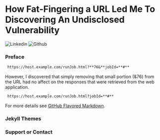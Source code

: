 # How Fat-Fingering a URL Led Me To Discovering An Undisclosed Vulnerability
![Linkedin](https://www.google.com/url?sa=i&source=images&cd=&cad=rja&uact=8&ved=2ahUKEwiJ08HDqoXgAhXFoIMKHUkrDH0QjRx6BAgBEAU&url=https%3A%2F%2Fwww.iconfinder.com%2Ficons%2F2400855%2Fico_linkedin_media_photo_add_post_job_social_tutorials_icon&psig=AOvVaw3Y9-3kkKj2C-D-XwDf88tU&ust=1548381580388689) ![Github](https://www.google.com/imgres?imgurl=https%3A%2F%2Fimage.flaticon.com%2Ficons%2Fpng%2F512%2F23%2F23957.png&imgrefurl=https%3A%2F%2Fwww.freepik.com%2Ffree-icon%2Fgithub-character-silhouette_748879.htm&docid=laxzjxzFAxv4_M&tbnid=ylmprGDauBW6OM%3A&vet=10ahUKEwitrab2qoXgAhVG_4MKHUAdC4cQMwhTKAMwAw..i&w=512&h=512&bih=938&biw=1920&q=github%20icon%20512&ved=0ahUKEwitrab2qoXgAhVG_4MKHUAdC4cQMwhTKAMwAw&iact=mrc&uact=8)

### Preface



```markdown
 https://host.example.com/runJob.html?**76&**jobId=**#**
```

However, I discovered that simply removing that small portion (&76) from the URL had no affect on the responses that were retrieved from the web application.

```markdown
 https://host.example.com/runJob.html?jobId=**#**
```



For more details see [GitHub Flavored Markdown](https://guides.github.com/features/mastering-markdown/).

### Jekyll Themes


### Support or Contact
